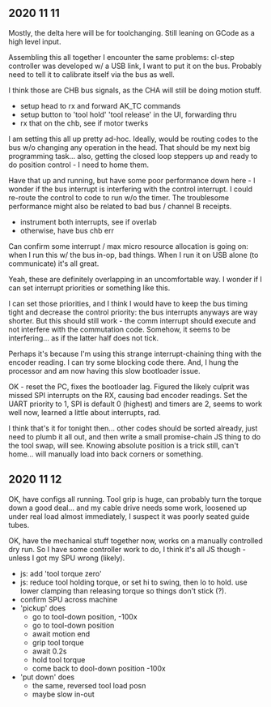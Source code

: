 ## 2020 11 11

Mostly, the delta here will be for toolchanging. Still leaning on GCode as a high level input.

Assembling this all together I encounter the same problems: cl-step controller was developed w/ a USB link, I want to put it on the bus. Probably need to tell it to calibrate itself via the bus as well.

I think those are CHB bus signals, as the CHA will still be doing motion stuff. 

- setup head to rx and forward AK_TC commands 
- setup button to 'tool hold' 'tool release' in the UI, forwarding thru
- rx that on the chb, see if motor twerks 

I am setting this all up pretty ad-hoc. Ideally, would be routing codes to the bus w/o changing any operation in the head. That should be my next big programming task... also, getting the closed loop steppers up and ready to do position control - I need to home them. 

Have that up and running, but have some poor performance down here - I wonder if the bus interrupt is interfering with the control interrupt. I could re-route the control to code to run w/o the timer. The troublesome performance might also be related to bad bus / channel B receipts. 

- instrument both interrupts, see if overlab 
- otherwise, have bus chb err 

Can confirm some interrupt / max micro resource allocation is going on: when I run this w/ the bus in-op, bad things. When I run it on USB alone (to communicate) it's all great. 

Yeah, these are definitely overlapping in an uncomfortable way. I wonder if I can set interrupt priorities or something like this. 

I can set those priorities, and I think I would have to keep the bus timing tight and decrease the control priority: the bus interrupts anyways are way shorter. But this should still work - the comm interrupt should execute and not interfere with the commutation code. Somehow, it seems to be interfering... as if the latter half does not tick.

Perhaps it's because I'm using this strange interrupt-chaining thing with the encoder reading. I can try some blocking code there. And, I hung the processor and am now having this slow bootloader issue. 

OK - reset the PC, fixes the bootloader lag. Figured the likely culprit was missed SPI interrupts on the RX, causing bad encoder readings. Set the UART priority to 1, SPI is default 0 (highest) and timers are 2, seems to work well now, learned a little about interrupts, rad. 

I think that's it for tonight then... other codes should be sorted already, just need to plumb it all out, and then write a small promise-chain JS thing to do the tool swap, will see. Knowing absolute position is a trick still, can't home... will manually load into back corners or something. 

## 2020 11 12

OK, have configs all running. Tool grip is huge, can probably turn the torque down a good deal... and my cable drive needs some work, loosened up under real load almost immediately, I suspect it was poorly seated guide tubes. 

OK, have the mechanical stuff together now, works on a manually controlled dry run. So I have some controller work to do, I think it's all JS though - unless I got my SPU wrong (likely). 

- js: add 'tool torque zero'
- js: reduce tool holding torque, or set hi to swing, then lo to hold. use lower clamping than releasing torque so things don't stick (?). 
- confirm SPU across machine 
- 'pickup' does 
    - go to tool-down position, -100x
    - go to tool-down position
    - await motion end 
    - grip tool torque
    - await 0.2s
    - hold tool torque 
    - come back to dool-down position -100x
- 'put down' does 
    - the same, reversed tool load posn 
    - maybe slow in-out 